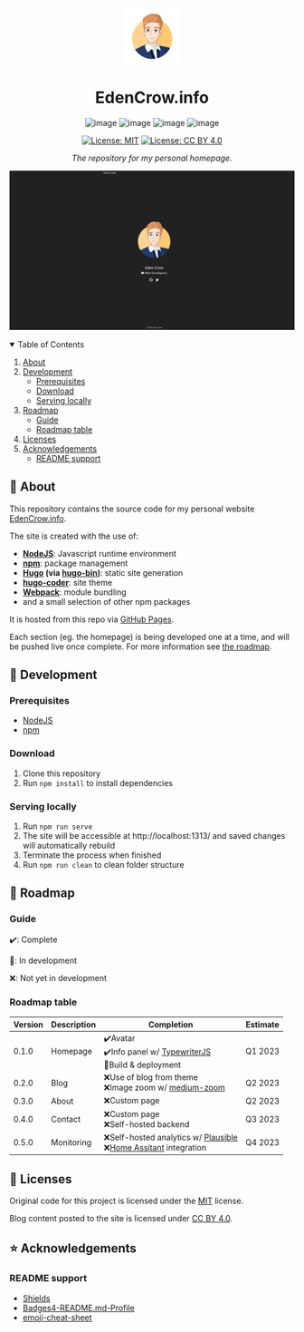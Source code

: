 <div align="center">
  <img alt="Eden's avatar" src="static/images/avatar.png" width="100px" />
  <h1 align="center">EdenCrow.info</h1>

![image](https://img.shields.io/badge/Node.js-339933?style=for-the-badge&logo=nodedotjs&logoColor=white)
![image](https://img.shields.io/badge/npm-CB3837?style=for-the-badge&logo=npm&logoColor=white)
![image](https://img.shields.io/badge/Hugo-FF4088?style=for-the-badge&logo=Hugo&logoColor=white)
![image](https://img.shields.io/badge/GitHub%20Pages-222222?style=for-the-badge&logo=GitHubPages&logoColor=white)

[![License: MIT](https://img.shields.io/badge/License-MIT-yellow.svg)](https://opensource.org/licenses/MIT)
[![License: CC BY 4.0](https://img.shields.io/badge/License-CC_BY_4.0-lightgrey.svg)](https://creativecommons.org/licenses/by/4.0/)

*The repository for my personal homepage.*
</div>

![image](screenshot.png)

<details open>
<summary>Table of Contents</summary>

1. [About](#about)
2. [Development](#dev)
    - [Prerequisites](#devPrereq)
    - [Download](#devDownload)
    - [Serving locally](#devLocal)
3. [Roadmap](#map)
    - [Guide](#mapGuide)
    - [Roadmap table](#mapTable)
4. [Licenses](#license)
4. [Acknowledgements](#acknowledgements)
    - [README support](#ackReadme)

</details>

<a id="about"></a>

## :raised_eyebrow: About

This repository contains the source code for my personal website [EdenCrow.info](https://edencrow.info).

The site is created with the use of:
- **[NodeJS](https://nodejs.org/)**: Javascript runtime environment
- **[npm](https://npmjs.org/)**: package management
- **[Hugo](https://gohugo.io/) (via [hugo-bin](https://www.npmjs.com/package/hugo-bin))**: static site generation
- **[hugo-coder](https://github.com/luizdepra/hugo-coder)**: site theme
- **[Webpack](https://webpack.js.org/)**: module bundling
- and a small selection of other npm packages

It is hosted from this repo via [GitHub Pages](https://pages.github.com/).

Each section (eg. the homepage) is being developed one at a time, and will be pushed live once complete. For more information see [the roadmap](#map).

<a id="dev"></a>

## :wrench: Development

<a id="devPrereq"></a>

### Prerequisites
- [NodeJS](https://nodejs.org/)
- [npm](https://npmjs.org/)

<a id="devDownload"></a>

### Download
1) Clone this repository
2) Run `npm install` to install dependencies

<a id="devLocal"></a>

### Serving locally
1) Run `npm run serve`
2) The site will be accessible at http://localhost:1313/ and saved changes will automatically rebuild
3) Terminate the process when finished
4) Run `npm run clean` to clean folder structure

<a id="map"></a>

## :dart: Roadmap

<a id="mapGuide"></a>

### Guide
:heavy_check_mark:: Complete

:wrench:: In development

:x:: Not yet in development

<a id="mapTable"></a>

### Roadmap table
|Version|Description|Completion|Estimate
|---|---|---|---|
|0.1.0|Homepage|:heavy_check_mark:Avatar<br/>:heavy_check_mark:Info panel w/ [TypewriterJS](https://github.com/tameemsafi/typewriterjs)<br/>:wrench:Build & deployment|Q1 2023
|0.2.0|Blog|:x:Use of blog from theme<br/>:x:Image zoom w/ [medium-zoom](https://github.com/francoischalifour/medium-zoom)|Q2 2023
|0.3.0|About|:x:Custom page|Q2 2023
|0.4.0|Contact|:x:Custom page<br/>:x:Self-hosted backend|Q3 2023
|0.5.0|Monitoring|:x:Self-hosted analytics w/ [Plausible](https://github.com/plausible/analytics)<br/>:x:[Home Assitant](https://www.home-assistant.io/) integration|Q4 2023

<a id="license"></a>

## :scroll: Licenses
Original code for this project is licensed under the [MIT](https://opensource.org/licenses/MIT) license.

Blog content posted to the site is licensed under [CC BY 4.0](https://creativecommons.org/licenses/by/4.0/).

<a id="acknowledgements"></a>

## :star: Acknowledgements

<a id="ackReadme"></a>

### README support
- [Shields](https://github.com/badges/shields)
- [Badges4-README.md-Profile](https://github.com/alexandresanlim/Badges4-README.md-Profile)
- [emoji-cheat-sheet](https://github.com/ikatyang/emoji-cheat-sheet)